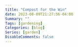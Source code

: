 ```yaml
---
title: "Compost for the Win"
date: 2023-08-09T21:27:56-04:00
Summary: ""
Tags: [gardening]
Categories: [blog]
Series: [garden]
DisableComments: false
---
```

